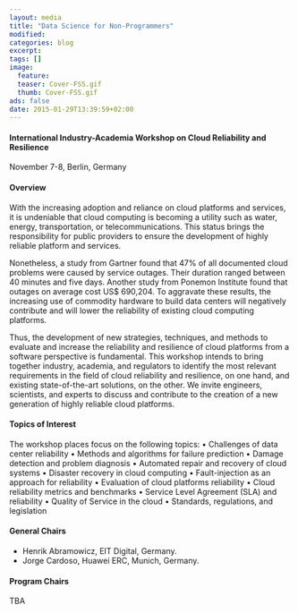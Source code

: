 ```yaml
---
layout: media
title: "Data Science for Non-Programmers"
modified:
categories: blog
excerpt:
tags: []
image:
  feature: 
  teaser: Cover-FSS.gif
  thumb: Cover-FSS.gif
ads: false
date: 2015-01-29T13:39:59+02:00
---
```


#### International Industry-Academia Workshop on Cloud Reliability and Resilience 

November 7-8, Berlin, Germany 

#### Overview
With the increasing adoption and reliance on cloud platforms and services, it is undeniable that cloud computing is becoming a utility such as water, energy, transportation, or telecommunications. This status brings the responsibility for public providers to ensure the development of highly reliable platform and services. 

Nonetheless, a study from Gartner found that 47% of all documented cloud problems were caused by service outages. Their duration ranged between 40 minutes and five days. Another study from Ponemon Institute found that outages on average cost US$ 690,204. To aggravate these results, the increasing use of commodity hardware to build data centers will negatively contribute and will lower the reliability of existing cloud computing platforms.

Thus, the development of new strategies, techniques, and methods to evaluate and increase the reliability and resilience of cloud platforms from a software perspective is fundamental.
This workshop intends to bring together industry, academia, and regulators to identify the most relevant requirements in the field of cloud reliability and resilience, on one hand, and existing state-of-the-art solutions, on the other. We invite engineers, scientists, and experts to discuss and contribute to the creation of a new generation of highly reliable cloud platforms. 

#### Topics of Interest
The workshop places focus on the following topics:
•	Challenges of data center reliability 
•	Methods and algorithms for failure prediction
•	Damage detection and problem diagnosis
•	Automated repair and recovery of cloud systems
•	Disaster recovery in cloud computing 
•	Fault-injection as an approach for reliability
•	Evaluation of cloud platforms reliability 
•	Cloud reliability metrics and benchmarks
•	Service Level Agreement (SLA) and reliability
•	Quality of Service in the cloud
•	Standards, regulations, and legislation

#### General Chairs
+ Henrik Abramowicz, EIT Digital, Germany.
+ Jorge Cardoso, Huawei ERC, Munich, Germany.

#### Program Chairs
TBA



